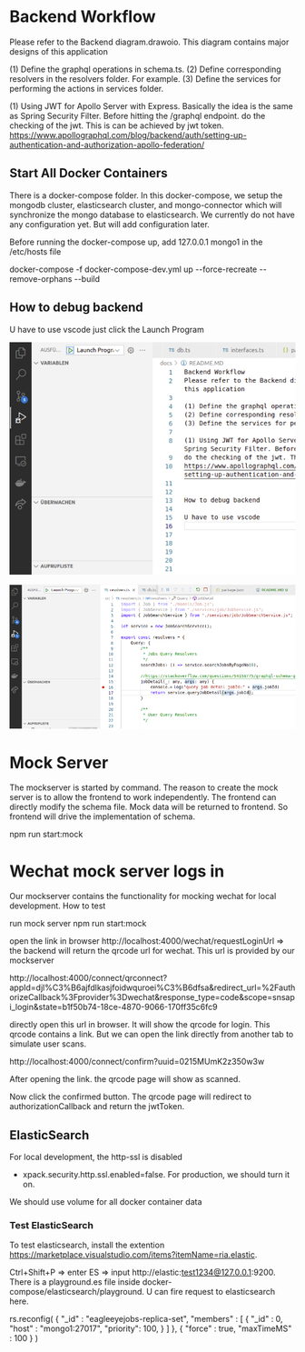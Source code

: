 # Backend Workflow
Please refer to the Backend diagram.drawoio. This diagram contains major designs of this application

(1) Define the graphql operations in schema.ts.
(2) Define corresponding resolvers in the resolvers folder. For example.
(3) Define the services for performing the actions in services folder.

(1) Using JWT for Apollo Server with Express. Basically the idea is the same as Spring Security Filter. Before hitting the /graphql endpoint.
do the checking of the jwt. This is can be achieved by jwt token.
https://www.apollographql.com/blog/backend/auth/setting-up-authentication-and-authorization-apollo-federation/


## Start All Docker Containers

There is a docker-compose folder. 
In this docker-compose, we setup the mongodb cluster, elasticsearch cluster, and mongo-connector which will synchronize the mongo database to elasticsearch. We currently do not have any configuration yet. But will add configuration later. 


Before running the docker-compose up, add 127.0.0.1 mongo1 in the /etc/hosts file


docker-compose -f docker-compose-dev.yml up --force-recreate --remove-orphans --build


## How to debug backend

U have to use vscode
just click the Launch Program

![Debug In VScode](./DebugBackendInVSCode.png)

![Set breakpoint](./SetDebugBreakPoint.png)


# Mock Server

The mockserver is started by command. The reason to create the mock server is to allow the frontend to work independently. The frontend
can directly modify the schema file. Mock data will be returned to frontend. So frontend will drive the implementation of schema.


npm run start:mock


# Wechat mock server logs in

Our mockserver contains the functionality for mocking wechat for local development. How to test

run mock server
npm run start:mock

open the link in browser
http://localhost:4000/wechat/requestLoginUrl   => the backend will return the qrcode url for wechat. This url is provided by our mockserver

http://localhost:4000/connect/qrconnect?appId=djl%C3%B6ajfdlkasjfoidwquroei%C3%B6dfsa&redirect_url=%2FauthorizeCallback%3Fprovider%3Dwechat&response_type=code&scope=snsapi_login&state=b1f50b74-18ce-4870-9066-170ff35c6fc9


directly open this url in browser. It will show the qrcode for login. This qrcode contains a link. But we can open the link directly from another tab to simulate user scans.

http://localhost:4000/connect/confirm?uuid=0215MUmK2z350w3w


After opening the link. the qrcode page will show as scanned. 

Now click the confirmed button.  The qrcode page will redirect to authorizationCallback and return the jwtToken.



## ElasticSearch

For local development, the http-ssl is disabled      
- xpack.security.http.ssl.enabled=false. For production, we should turn it on. 

We should use volume for all docker container data


### Test ElasticSearch

To test elasticsearch, install the extention https://marketplace.visualstudio.com/items?itemName=ria.elastic. 

Ctrl+Shift+P  => enter ES => input http://elastic:test1234@127.0.0.1:9200. There is a playground.es file inside docker-compose/elasticsearch/playground. U can fire request to elasticsearch here.



rs.reconfig(
  {
    "_id" : "eagleeyejobs-replica-set",
    "members" : [
    {
        "_id" : 0,
        "host" : "mongo1:27017",
        "priority": 100,
    }
    ]
  },
  {
    "force" : true,
    "maxTimeMS" : 100
  }
)
